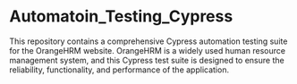 # Automatoin_Testing_Cypress
This repository contains a comprehensive Cypress automation testing suite for the OrangeHRM website. OrangeHRM is a widely used human resource management system, and this Cypress test suite is designed to ensure the reliability, functionality, and performance of the application.
